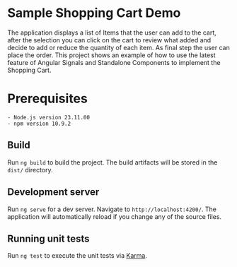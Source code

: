 # Sample Shopping Cart Demo

The application displays a list of Items that the user can add to the cart, after the selection you can click on the cart to review what added and decide to add or reduce the quantity of each item. As final step the user can place the order.
This project shows an example of how to use the latest feature of Angular Signals and Standalone Components to implement the Shopping Cart.

# Prerequisites

    - Node.js version 23.11.00
    - npm version 10.9.2

## Build

Run `ng build` to build the project. The build artifacts will be stored in the `dist/` directory.

## Development server

Run `ng serve` for a dev server. Navigate to `http://localhost:4200/`. The application will automatically reload if you change any of the source files.

## Running unit tests

Run `ng test` to execute the unit tests via [Karma](https://karma-runner.github.io).
